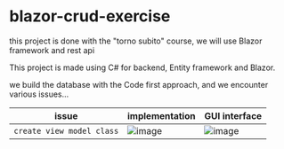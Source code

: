 # blazor-crud-exercise
this project is done with the "torno subito" course, we will use Blazor framework and rest api

This project is made using C# for backend, Entity framework and Blazor.

we build the database with the Code first approach, and we encounter various issues...


|    issue |    implementation               | GUI interface                                                                                     |
|----------|---------------------------------|---------------------------------------------------------------------------------------------------|
|``create view model class``| ![image](https://github.com/alessiotucci/blazor-crud-exercise/assets/116757689/23203509-2769-4e0b-904e-e46003709820)|![image](https://github.com/alessiotucci/blazor-crud-exercise/assets/116757689/4062d237-e999-4c53-98a5-08f8307a1213)|
